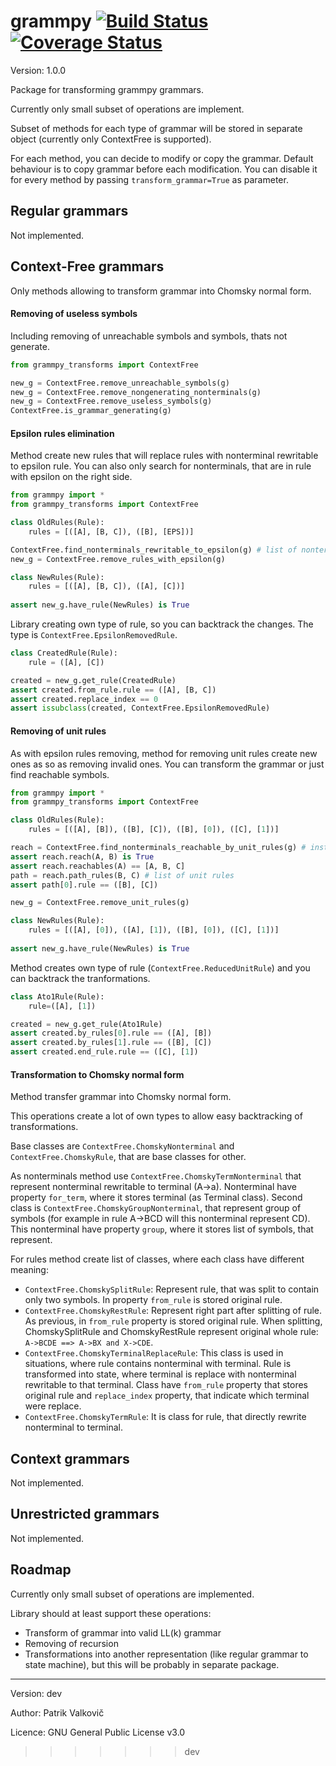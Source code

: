 # grammpy [![Build Status](https://travis-ci.org/PatrikValkovic/grammpy-transforms.svg?branch=master)](https://travis-ci.org/PatrikValkovic/grammpy-transforms) [![Coverage Status](https://coveralls.io/repos/github/PatrikValkovic/grammpy-transforms/badge.svg?branch=master)](https://coveralls.io/github/PatrikValkovic/grammpy-transforms?branch=master)

Version: 1.0.0

Package for transforming grammpy grammars. 

Currently only small subset of operations are implement.

Subset of methods for each type of grammar will be stored in separate object (currently only ContextFree is supported).

For each method, you can decide to modify or copy the grammar. Default behaviour is to copy grammar before each modification.
You can disable it for every method by passing `transform_grammar=True` as parameter.


## Regular grammars

Not implemented.

## Context-Free grammars

Only methods allowing to transform grammar into Chomsky normal form.

#### Removing of useless symbols

Including removing of unreachable symbols and symbols, thats not generate.

```python
from grammpy_transforms import ContextFree

new_g = ContextFree.remove_unreachable_symbols(g)
new_g = ContextFree.remove_nongenerating_nonterminals(g)
new_g = ContextFree.remove_useless_symbols(g)
ContextFree.is_grammar_generating(g)
```

#### Epsilon rules elimination

Method create new rules that will replace rules with nonterminal rewritable to epsilon rule.
You can also only search  for nonterminals, that are in rule with epsilon on the right side.

```python
from grammpy import *
from grammpy_transforms import ContextFree

class OldRules(Rule):
    rules = [([A], [B, C]), ([B], [EPS])]

ContextFree.find_nonterminals_rewritable_to_epsilon(g) # list of nonterminals
new_g = ContextFree.remove_rules_with_epsilon(g)

class NewRules(Rule):
    rules = [([A], [B, C]), ([A], [C])]
    
assert new_g.have_rule(NewRules) is True
```

Library creating own type of rule, so you can backtrack the changes.
The type is `ContextFree.EpsilonRemovedRule`.

```python
class CreatedRule(Rule):
    rule = ([A], [C])

created = new_g.get_rule(CreatedRule)
assert created.from_rule.rule == ([A], [B, C])
assert created.replace_index == 0
assert issubclass(created, ContextFree.EpsilonRemovedRule)
```

#### Removing of unit rules

As with epsilon rules removing, method for removing unit rules create new ones as so as removing invalid ones.
You can transform the grammar or just find reachable symbols.

```python
from grammpy import *
from grammpy_transforms import ContextFree

class OldRules(Rule):
    rules = [([A], [B]), ([B], [C]), ([B], [0]), ([C], [1])]

reach = ContextFree.find_nonterminals_reachable_by_unit_rules(g) # instance of ContextFree.UnitSymbolRechablingResults
assert reach.reach(A, B) is True
assert reach.reachables(A) == [A, B, C]
path = reach.path_rules(B, C) # list of unit rules
assert path[0].rule == ([B], [C])

new_g = ContextFree.remove_unit_rules(g)

class NewRules(Rule):
    rules = [([A], [0]), ([A], [1]), ([B], [0]), ([C], [1])]
    
assert new_g.have_rule(NewRules) is True
```

Method creates own type of rule (`ContextFree.ReducedUnitRule`) and you can backtrack the tranformations.

```python
class Ato1Rule(Rule): 
    rule=([A], [1])

created = new_g.get_rule(Ato1Rule)
assert created.by_rules[0].rule == ([A], [B])
assert created.by_rules[1].rule == ([B], [C])
assert created.end_rule.rule == ([C], [1])
```

#### Transformation to Chomsky normal form

Method transfer grammar into Chomsky normal form.

This operations create a lot of own types to allow easy backtracking of transformations.

Base classes are `ContextFree.ChomskyNonterminal` and `ContextFree.ChomskyRule`, that are base classes for other.

As nonterminals method use `ContextFree.ChomskyTermNonterminal` that represent nonterminal rewritable to terminal (A->a). Nonterminal have property `for_term`, where it stores terminal (as Terminal class).
Second class is `ContextFree.ChomskyGroupNonterminal`, that represent group of symbols (for example in rule A->BCD will this nonterminal represent CD). This nonterminal have property `group`, where it stores list of symbols, that represent.

For rules method create list of classes, where each class have different meaning:
- `ContextFree.ChomskySplitRule`: Represent rule, that was split to contain only two symbols. In property `from_rule` is stored original rule.
- `ContextFree.ChomskyRestRule`: Represent right part after splitting of rule. As previous, in `from_rule` property is stored original rule. 
When splitting, ChomskySplitRule and ChomskyRestRule represent original whole rule: `A->BCDE ==> A->BX and X->CDE`.
- `ContextFree.ChomskyTerminalReplaceRule`: This class is used in situations, where rule contains nonterminal with terminal. Rule is transformed into state, where terminal is replace with nonterminal rewritable to that terminal.
Class have `from_rule` property that stores original rule and `replace_index` property, that indicate which terminal were replace.
- `ContextFree.ChomskyTermRule`: It is class for rule, that directly rewrite nonterminal to terminal.


## Context grammars

Not implemented.

## Unrestricted grammars

Not implemented.

## Roadmap

Currently only small subset of operations are implemented.

Library should at least support these operations:
- Transform of grammar into valid LL(k) grammar
- Removing of recursion
- Transformations into another representation (like regular grammar to state machine), but this will be probably in separate package.

-----

Version: dev

Author: Patrik Valkovič

Licence: GNU General Public License v3.0
>>>>>>> dev
